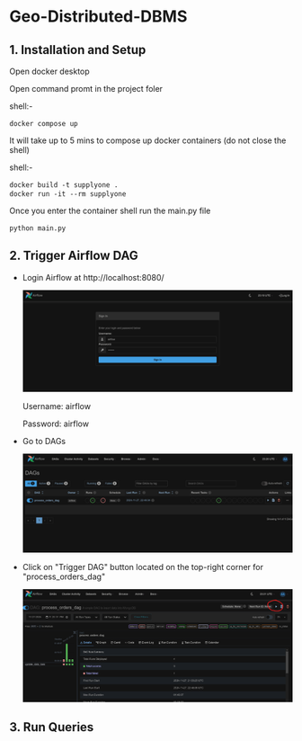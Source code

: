 # Geo-Distributed-DBMS

## 1. Installation and Setup

Open docker desktop

Open command promt in the project foler

shell:-

    docker compose up
It will take up to 5 mins to compose up docker containers (do not close the shell)

shell:-
    
    docker build -t supplyone .
    docker run -it --rm supplyone

Once you enter the container shell run the main.py file
    
    python main.py

## 2. Trigger Airflow DAG

- Login Airflow at http://localhost:8080/

    ![alt text](images/login.png)

    Username: airflow

    Password: airflow

- Go to DAGs

    ![alt text](images/dags.png)

- Click on "Trigger DAG" button located on the top-right corner for "process_orders_dag"

    ![alt text](images/trigger.png)


## 3. Run Queries
